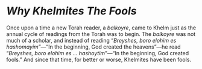 # ***Why Khelmites The Fools***



Once upon a time a new Torah reader, a *balkoyre*, came to Khelm just as the annual cycle of readings from the Torah was to begin. The *balkoyre* was not much of a scholar, and instead of reading “*Breyshes, boro elohim es hashomayim*”—“In the beginning, God created the heavens”—he read “*Breyshes, boro elohim es … hashoytim*”—“In the beginning, God created fools.” And since that time, for better or worse, Khelmites have been fools.